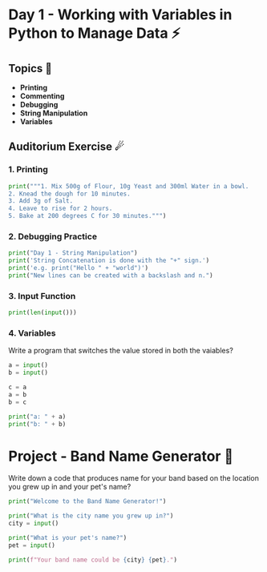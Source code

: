 # Day 1 - Working with Variables in Python to Manage Data ⚡

## Topics 📃
- **Printing** 
- **Commenting**
- **Debugging** 
- **String Manipulation** 
- **Variables**

## Auditorium Exercise ☄

### **1. Printing**
```python
print("""1. Mix 500g of Flour, 10g Yeast and 300ml Water in a bowl.
2. Knead the dough for 10 minutes.
3. Add 3g of Salt.
4. Leave to rise for 2 hours.
5. Bake at 200 degrees C for 30 minutes.""")
```

### **2. Debugging Practice**
```python
print("Day 1 - String Manipulation")
print('String Concatenation is done with the "+" sign.')
print('e.g. print("Hello " + "world")')
print("New lines can be created with a backslash and n.")
```

### **3. Input Function**
```python
print(len(input()))
```

### **4. Variables**
Write a program that switches the value stored in both the vaiables?
```python
a = input()
b = input()

c = a
a = b
b = c

print("a: " + a)
print("b: " + b)
```

# Project - Band Name Generator 🚀
Write down a code that produces name for your band based on the location you grew up in and your pet's name?
```python
print("Welcome to the Band Name Generator!")

print("What is the city name you grew up in?")
city = input()

print("What is your pet's name?")
pet = input()

print(f"Your band name could be {city} {pet}.")
```



